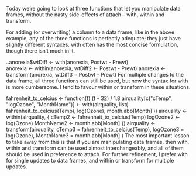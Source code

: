 Today we’re going to look at three functions that let you manipulate data frames, without the nasty side-effects of attach – with, within and transform.  

For adding (or overwriting) a column to a data frame, like in the above example, any of the three functions is perfectly adequate; they just have slightly different syntaxes. with often has the most concise formulation, though there isn’t much in it.  

..anorexia$wtDiff <- with(anorexia, Postwt - Prewt)  
  anorexia <- within(anorexia, wtDiff2 <- Postwt - Prewt)
anorexia <- transform(anorexia, wtDiff3 = Postwt - Prewt)
For multiple changes to the data frame, all three functions can still be used, but now the syntax for with is more cumbersome. I tend to favour within or transform in these situations.

fahrenheit_to_celcius <- function(f) (f - 32) / 1.8
airquality[c("cTemp", "logOzone", "MonthName")] <- with(airquality, list(
  fahrenheit_to_celcius(Temp),
  log(Ozone),
  month.abb[Month]
))
airquality <- within(airquality,
{
  cTemp2     <- fahrenheit_to_celcius(Temp)
  logOzone2  <- log(Ozone)
  MonthName2 <- month.abb[Month]
})
airquality <- transform(airquality,
  cTemp3     = fahrenheit_to_celcius(Temp),
  logOzone3  = log(Ozone),
  MonthName3 = month.abb[Month]
)
The most important lesson to take away from this is that if you are manipulating data frames, then with, within and transform can be used almost interchangeably, and all of them should be used in preference to attach. For further refinement, I prefer with for single updates to data frames, and within or transform for multiple updates.
